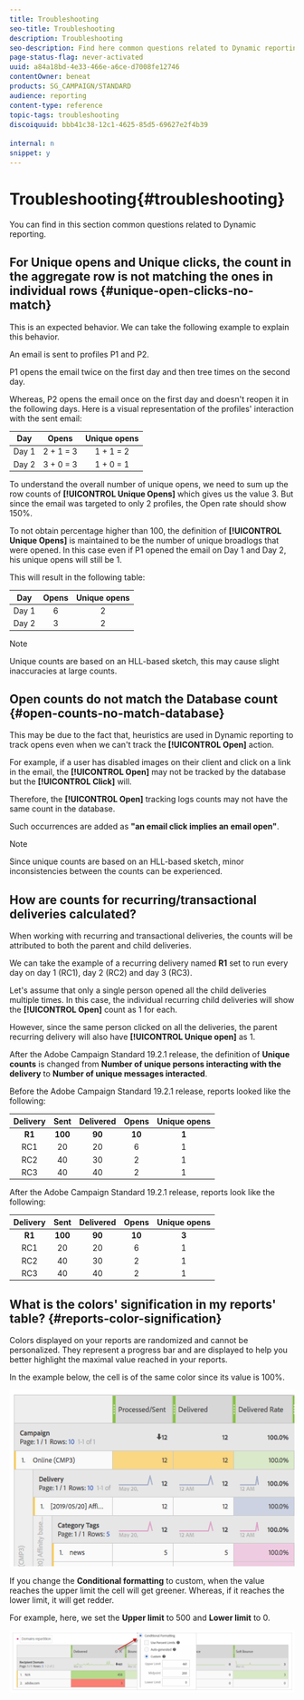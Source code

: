 ```yaml
---
title: Troubleshooting
seo-title: Troubleshooting
description: Troubleshooting
seo-description: Find here common questions related to Dynamic reporting.
page-status-flag: never-activated
uuid: a84a18bd-4e33-466e-a6ce-d7008fe12746
contentOwner: beneat
products: SG_CAMPAIGN/STANDARD
audience: reporting
content-type: reference
topic-tags: troubleshooting
discoiquuid: bbb41c38-12c1-4625-85d5-69627e2f4b39

internal: n
snippet: y
---
```


# Troubleshooting{#troubleshooting}

You can find in this section common questions related to Dynamic reporting.

## For Unique opens and Unique clicks, the count in the aggregate row is not matching the ones in individual rows {#unique-open-clicks-no-match}

This is an expected behavior.
We can take the following example to explain this behavior.

An email is sent to profiles P1 and P2.

P1 opens the email twice on the first day and then tree times on the second day. 

Whereas, P2 opens the email once on the first day and doesn't reopen it in the following days.
Here is a visual representation of the profiles' interaction with the sent email:

<table> 
 <thead> 
  <tr> 
   <th align="center"> <strong>Day</strong> <br /> </th> 
   <th align="center"> <strong>Opens</strong> <br /> </th> 
   <th align="center"> <strong>Unique opens</strong> <br /> </th> 
  </tr> 
 </thead> 
 <tbody> 
  <tr> 
   <td align="center"> Day 1<br /> </td> 
   <td align="center"> 2 + 1 = 3<br /> </td> 
   <td align="center"> 1 + 1 = 2<br /> </td> 
  </tr> 
  <tr> 
   <td align="center"> Day 2<br /> </td> 
   <td align="center"> 3 + 0 = 3<br /> </td> 
   <td align="center"> 1 + 0 = 1<br /> </td> 
  </tr>
 </tbody> 
</table>

To understand the overall number of unique opens, we need to sum up the row counts of **[!UICONTROL Unique Opens]** which gives us the value 3. But since the email was targeted to only 2 profiles, the Open rate should show 150%.

To not obtain percentage higher than 100, the definition of **[!UICONTROL Unique Opens]** is maintained to be the number of unique broadlogs that were opened. In this case even if P1 opened the email on Day 1 and Day 2, his unique opens will still be 1.

This will result in the following table:

<table> 
 <thead> 
  <tr> 
   <th align="center"> <strong>Day</strong> <br /> </th> 
   <th align="center"> <strong>Opens</strong> <br /> </th> 
   <th align="center"> <strong>Unique opens</strong> <br /> </th> 
  </tr> 
 </thead> 
 <tbody> 
  <tr> 
   <td align="center"> Day 1<br /> </td> 
   <td align="center"> 6<br /> </td> 
   <td align="center"> 2<br /> </td>
  </tr> 
  <tr> 
   <td align="center"> Day 2<br /> </td> 
   <td align="center"> 3<br /> </td> 
   <td align="center"> 2<br /> </td> 
  </tr> 
 </tbody> 
</table>

>[!NOTE]
>
>Unique counts are based on an HLL-based sketch, this may cause slight inaccuracies at large counts.

## Open counts do not match the Database count {#open-counts-no-match-database}

This may be due to the fact that, heuristics are used in Dynamic reporting to track opens even when we can't track the **[!UICONTROL Open]** action.

For example, if a user has disabled images on their client and click on a link in the email, the **[!UICONTROL Open]** may not be tracked by the database but the **[!UICONTROL Click]** will.

Therefore, the **[!UICONTROL Open]** tracking logs counts may not have the same count in the database.

Such occurrences are added as **"an email click implies an email open"**.

>[!NOTE]
>
>Since unique counts are based on an HLL-based sketch, minor inconsistencies between the counts can be experienced.

## How are counts for recurring/transactional deliveries calculated?

When working with recurring and transactional deliveries, the counts will be attributed to both the parent and child deliveries.

We can take the example of a recurring delivery named **R1** set to run every day on day 1 (RC1), day 2 (RC2) and day 3 (RC3).

Let's assume that only a single person opened all the child deliveries multiple times. In this case, the individual recurring child deliveries will show the **[!UICONTROL Open]** count as 1 for each.

However, since the same person clicked on all the deliveries, the parent recurring delivery will also have **[!UICONTROL Unique open]** as 1.

After the Adobe Campaign Standard 19.2.1 release, the definition of **Unique counts** is changed from **Number of unique persons interacting with the delivery** to **Number of unique messages interacted**.

Before the Adobe Campaign Standard 19.2.1 release, reports looked like the following:

<table> 
 <thead> 
  <tr> 
   <th align="center"> <strong>Delivery</strong> <br /> </th> 
   <th align="center"> <strong>Sent</strong> <br /> </th> 
   <th align="center"> <strong>Delivered</strong> <br /> </th>
   <th align="center"> <strong>Opens</strong> <br /> </th> 
   <th align="center"> <strong>Unique opens</strong> <br /> </th>
  </tr> 
 </thead> 
 <tbody> 
  <tr> 
   <td align="center"> <strong>R1<br/> </td> 
   <td align="center"> <strong>100<br/> </td> 
   <td align="center"> <strong>90<br/> </td> 
   <td align="center"> <strong>10<br/> </td> 
   <td align="center"> <strong>1<br/> </td> 
  </tr> 
  <tr> 
   <td align="center"> RC1<br/> </td> 
   <td align="center"> 20<br /> </td> 
   <td align="center"> 20<br /> </td> 
   <td align="center"> 6<br /> </td> 
   <td align="center"> 1<br /> </td> 
  </tr>
    <tr> 
   <td align="center"> RC2<br /> </td> 
   <td align="center"> 40<br /> </td> 
   <td align="center"> 30<br /> </td> 
   <td align="center"> 2<br /> </td> 
   <td align="center"> 1<br /> </td> 
  </tr> 
    <tr> 
   <td align="center"> RC3<br /> </td> 
   <td align="center"> 40<br /> </td> 
   <td align="center"> 40<br /> </td> 
   <td align="center"> 2<br /> </td> 
   <td align="center"> 1<br /> </td> 
  </tr>
 </tbody> 
</table>

After the Adobe Campaign Standard 19.2.1 release, reports look like the following:

<table> 
 <thead> 
  <tr> 
   <th align="center"> <strong>Delivery</strong> <br /> </th> 
   <th align="center"> <strong>Sent</strong> <br /> </th> 
   <th align="center"> <strong>Delivered</strong> <br /> </th>
   <th align="center"> <strong>Opens</strong> <br /> </th> 
   <th align="center"> <strong>Unique opens</strong> <br /> </th>
  </tr> 
 </thead> 
 <tbody> 
  <tr> 
   <td align="center"> <strong>R1<br/> </td> 
   <td align="center"> <strong>100<br/> </td> 
   <td align="center"> <strong>90<br/> </td> 
   <td align="center"> <strong>10<br/> </td> 
   <td align="center"> <strong>3<br/> </td> 
  </tr> 
  <tr> 
   <td align="center"> RC1<br/> </td> 
   <td align="center"> 20<br /> </td> 
   <td align="center"> 20<br /> </td> 
   <td align="center"> 6<br /> </td> 
   <td align="center"> 1<br /> </td> 
  </tr>
    <tr> 
   <td align="center"> RC2<br /> </td> 
   <td align="center"> 40<br /> </td> 
   <td align="center"> 30<br /> </td> 
   <td align="center"> 2<br /> </td> 
   <td align="center"> 1<br /> </td> 
  </tr> 
    <tr> 
   <td align="center"> RC3<br /> </td> 
   <td align="center"> 40<br /> </td> 
   <td align="center"> 40<br /> </td> 
   <td align="center"> 2<br /> </td> 
   <td align="center"> 1<br /> </td> 
  </tr> 
 </tbody> 
</table>

## What is the colors' signification in my reports' table? {#reports-color-signification}

Colors displayed on your reports are randomized and cannot be personalized. They represent a progress bar and are displayed to help you better highlight the maximal value reached in your reports.

In the example below, the cell is of the same color since its value is 100%.

![](assets/troubleshooting_1.png)

If you change the **Conditional formatting** to custom, when the value reaches the upper limit the cell will get greener. Whereas, if it reaches the lower limit, it will get redder.

For example, here, we set the **Upper limit** to 500 and **Lower limit** to 0.

![](assets/troubleshooting_2.png)